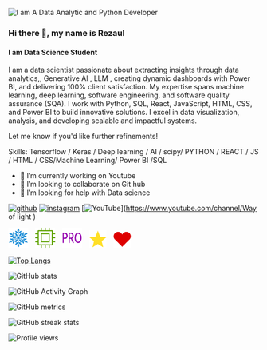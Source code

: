 ![I am  A Data Analytic and Python Developer](https://images.unsplash.com/photo-1536782376847-5c9d14d97cc0?ixlib=rb-4.0.3&ixid=MnwxMjA3fDB8MHxwaG90by1wYWdlfHx8fGVufDB8fHx8&auto=format&fit=crop&w=1176&q=80)
### Hi there 👋, my name is Rezaul
#### I am  Data Science Student  

I am a data scientist passionate about extracting insights through data analytics,, Generative Al , LLM ,  creating dynamic dashboards with Power BI, and delivering 100% client satisfaction. My expertise spans machine learning, deep learning, software engineering, and software quality assurance (SQA). I work with Python, SQL, React, JavaScript, HTML, CSS, and Power BI to build innovative solutions. I excel in data visualization, analysis, and developing scalable and impactful systems.  

Let me know if you'd like further refinements!


Skills: Tensorflow / Keras / Deep learning / AI / scipy/ PYTHON / REACT / JS / HTML / CSS/Machine Learning/ Power BI /SQL

- 🔭 I’m currently working on Youtube 
- 👯 I’m looking to collaborate on Git hub  
- 🤔 I’m looking for help with Data science 


[<img src='https://cdn.jsdelivr.net/npm/simple-icons@3.0.1/icons/github.svg' alt='github' height='40'>](https://github.com/Rezail02)  [<img src='https://cdn.jsdelivr.net/npm/simple-icons@3.0.1/icons/instagram.svg' alt='instagram' height='40'>](https://www.instagram.com/hibibreza83/)  [<img src='https://cdn.jsdelivr.net/npm/simple-icons@3.0.1/icons/youtube.svg' alt='YouTube' height='40'>](https://www.youtube.com/channel/Way of light )  

<a href='https://archiveprogram.github.com/'><img src='https://raw.githubusercontent.com/acervenky/animated-github-badges/master/assets/acbadge.gif' width='40' height='40'></a> <a href='https://docs.github.com/en/developers'><img src='https://raw.githubusercontent.com/acervenky/animated-github-badges/master/assets/devbadge.gif' width='40' height='40'></a> <a href='https://github.com/pricing'><img src='https://raw.githubusercontent.com/acervenky/animated-github-badges/master/assets/pro.gif' width='40' height='40'></a> <a href='https://stars.github.com/'><img src='https://raw.githubusercontent.com/acervenky/animated-github-badges/master/assets/starbadge.gif' width='35' height='35'></a> <a href='https://docs.github.com/en/github/supporting-the-open-source-community-with-github-sponsors'><img src='https://raw.githubusercontent.com/acervenky/animated-github-badges/master/assets/sponsorbadge.gif' width='35' height='35'></a> 

[![Top Langs](https://github-readme-stats.vercel.app/api/top-langs/?username=Rezail02)](https://github.com/anuraghazra/github-readme-stats)

![GitHub stats](https://github-readme-stats.vercel.app/api?username=Rezail02&show_icons=true&count_private=true)  

![GitHub Activity Graph](https://activity-graph.herokuapp.com/graph?username=Rezail02)  

![GitHub metrics](https://metrics.lecoq.io/Rezail02)  

![GitHub streak stats](https://streak-stats.demolab.com/?user=Rezail02)  

![Profile views](https://gpvc.arturio.dev/Rezail02)  

